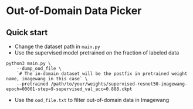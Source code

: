 # Out-of-Domain Data Picker

## Quick start
- Change the dataset path in `main.py`
- Use the supervised model pretrained on the fraction of labeled data
```shell=
python3 main.py \
    --dump_ood_file \
    `# The in-domain dataset will be the postfix in pretrained weight name, imagewang in this case` \
    --pretrained /path/to/your/weights/supervised-resnet50-imagewang-epoch=00001-step=9-supervised_val_acc=0.888.ckpt
```
- Use the `ood_file.txt` to filter out-of-domain data in Imagewang
